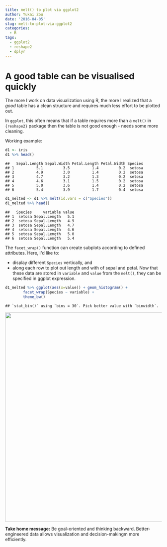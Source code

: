 ```yaml
---
title: melt() to plot via ggplot2
author: Yukai Zou
date: '2016-04-05'
slug: melt-to-plot-via-ggplot2
categories:
  - R
tags:
  - ggplot2
  - reshape2
  - dplyr
---
```





# A good table can be visualised quickly

The more I work on data visualization using R, the more I realized that a _good_ table has a clean structure and requires much less effort to be plotted out.

In `ggplot`, this often means that if a table requires more than a `melt()` in `{reshape2}` package then the table is not good enough - needs some more cleaning.

Working example:


```r
d1 <- iris
d1 %>% head()
```

```
##   Sepal.Length Sepal.Width Petal.Length Petal.Width Species
## 1          5.1         3.5          1.4         0.2  setosa
## 2          4.9         3.0          1.4         0.2  setosa
## 3          4.7         3.2          1.3         0.2  setosa
## 4          4.6         3.1          1.5         0.2  setosa
## 5          5.0         3.6          1.4         0.2  setosa
## 6          5.4         3.9          1.7         0.4  setosa
```


```r
d1_melted <- d1 %>% melt(id.vars = c("Species"))
d1_melted %>% head()
```

```
##   Species     variable value
## 1  setosa Sepal.Length   5.1
## 2  setosa Sepal.Length   4.9
## 3  setosa Sepal.Length   4.7
## 4  setosa Sepal.Length   4.6
## 5  setosa Sepal.Length   5.0
## 6  setosa Sepal.Length   5.4
```

The `facet_wrap()` function can create subplots according to defined attributes. Here, I'd like to:

 - display different `Species` vertically, and 
 - along each row to plot out length and with of sepal and petal. Now that these data are stored in `variable` and `value` from the `melt()`, they can be specified in ggplot expression.


```r
d1_melted %>% ggplot(aes(x=value)) + geom_histogram() +
        facet_wrap(Species ~ variable) +
        theme_bw()
```

```
## `stat_bin()` using `bins = 30`. Pick better value with `binwidth`.
```

<img src="{{< blogdown/postref >}}index_files/figure-html/unnamed-chunk-3-1.png" width="672" />

**Take home message:** Be goal-oriented and thinking backward. Better-engineered data allows visualization and decision-makingm more efficiently.
